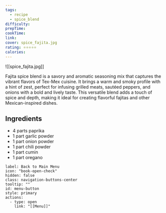 ```yaml
---
tags:
  - recipe
  - spice_blend
difficulty: 
prepTime: 
cookTime: 
link: 
cover: spice_fajita.jpg
rating: ⭐️⭐️⭐️⭐️⭐️
calories:
---
```


![[spice_fajita.jpg]]

Fajita spice blend is a savory and aromatic seasoning mix that captures the vibrant flavors of Tex-Mex cuisine. It brings a warm and smoky profile with a hint of zest, perfect for infusing grilled meats, sautéed peppers, and onions with a bold and lively taste. This versatile blend adds a touch of spice and depth, making it ideal for creating flavorful fajitas and other Mexican-inspired dishes.

## Ingredients
- 4 parts paprika
- 1 part garlic powder
- 1 part onion powder
- 1 part chili powder
- 1 part cumin
- 1 part oregano



```meta-bind-button
label: Back to Main Menu
icon: "book-open-check"
hidden: false
class: navigation-buttons-center
tooltip: ""
id: menu-button
style: primary
actions:
  - type: open
    link: "[[Menu]]"

```
 
